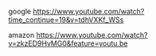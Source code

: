google
<https://www.youtube.com/watch?time_continue=19&v=tdhVXKf_WSs>

amazon
<https://www.youtube.com/watch?v=zkzED9HvMG0&feature=youtu.be>
